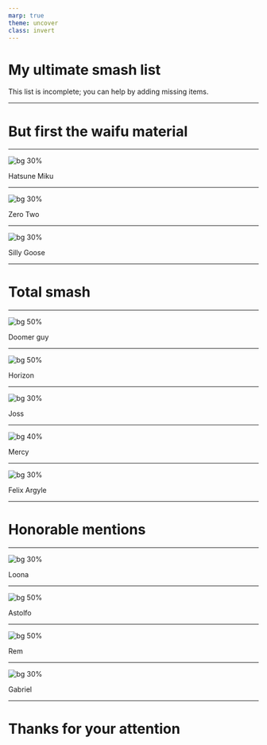 ```yaml
---
marp: true
theme: uncover
class: invert
---
```


# **My ultimate smash list**

This list is incomplete; you can help by adding missing items.

---

# But first the waifu material

---

![bg 30%](hatsume.webp)

<style scoped>section { justify-content: end; }</style>
Hatsune Miku

---

![bg 30%](zero.jpg)

<style scoped>section { justify-content: end; }</style>
Zero Two

---

![bg 30%](sketch.jpg)

<style scoped>section { justify-content: end; }</style>
Silly Goose

---

# Total smash

---

![bg 50%](doomer.jpg)

<style scoped>section { justify-content: end; }</style>
Doomer guy

---

![bg 50%](horizon.jpg)

<style scoped>section { justify-content: end; }</style>
Horizon

---

![bg 30%](joss.jpeg)

<style scoped>section { justify-content: end; }</style>
Joss

---

![bg 40%](mercy.png)

<style scoped>section { justify-content: end; }</style>
Mercy

---

![bg 30%](felix.jpg)

<style scoped>section { justify-content: end; }</style>
Felix Argyle

---

# Honorable mentions

---

![bg 30%](loona.jpg)

<style scoped>section { justify-content: end; }</style>
Loona

---

![bg 50%](astolfo.jpg)

<style scoped>section { justify-content: end; }</style>
Astolfo

---

![bg 50%](rem.webp)

<style scoped>section { justify-content: end; }</style>
Rem

---

![bg 30%](gabriel.jpg)

<style scoped>section { justify-content: end; }</style>
Gabriel

---

# Thanks for your attention